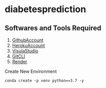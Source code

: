 # diabetesprediction

## Softwares and Tools Required

1. [GithubAccount](https://github.com)
2. [HerokuAccount](https://heroku.com)
3. [VisulaStudio](https://code.visualstudio.com)
4. [GitCLI](https://git-scm.com/downloads)
5. [Render](https://render.com/)

Create New Environment

```
conda create -p venv python==3.7 -y
```